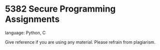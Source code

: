# 5382 Secure Programming Assignments

language: Python, C

Give reference if you are using any material. 
Please refrain from plagiarism. 
